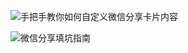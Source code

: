 
![手把手教你如何自定义微信分享卡片内容](https://juejin.cn/post/6963160101888720910)

![微信分享填坑指南](https://segmentfault.com/a/1190000014461916)


